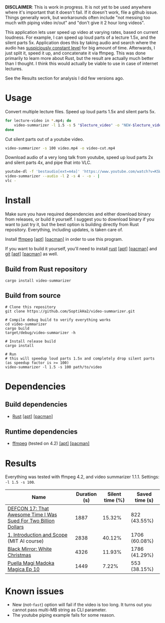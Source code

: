 **DISCLAIMER**: This is work in progress. It is not yet to be used anywhere where it's important that it doesn't fail. If it doesn't work, file a github issue. Things generally work, but workarounds often include "not messing too much with piping video in/out" and "don't give it 2 hour long videos".

This application lets user speed up video at varying rates, based on current loudness. For example, I can speed up loud parts of a lecture 1.5x, and the silent parts 5x. Application does this by taking audio and search where the audio has [suspiciously constant level](https://imgur.com/Y2rzUkK) for big amount of time. Afterwards, I just split it, speed it up, and concatenate it via ffmpeg. This was done primarily to learn more about Rust, but the result are actually much better than I thought. I think this would actually be viable to use in case of internet lectures.

See the Results section for analysis I did few versions ago.

# Usage

Convert multiple lecture files. Speed up loud parts 1.5x and silent parts 5x.

```sh
for lecture-video in *.mp4; do
	video-summarizer -l 1.5 -s 5 "$lecture_video" -o "NEW-$lecture_video"
done
```

Cut silent parts out of a youtube video.

```sh
video-summarizer -s 100 video.mp4 -o video-cut.mp4
```

Download audio of a very long talk from youtube, speed up loud parts 2x and silent parts 4x, and pipe that into VLC.

```sh
youtube-dl -f 'bestaudio[ext=m4a]' 'https://www.youtube.com/watch?v=KSWqx8goqSY' -o - |
video-summarizer --audio -l 2 -s 4 - -o - |
vlc -
```

# Install

Make sure you have required dependencies and either download binary from releases, or build it yourself. I suggest you to download binary if you want to just try it, but the best option is building directly from Rust repository. Everything, including updates, is taken care of.

Install [ffmpeg](https://ffmpeg.org/download.html) [\[apt\]](https://packages.ubuntu.com/search?keywords=ffmpeg&searchon=all&suite=all&section=all) [\[pacman\]](https://www.archlinux.org/packages/extra/x86\_64/ffmpeg/) in order to use this program.

If you want to build it yourself, you'll need to install [rust](https://www.rust-lang.org/) [\[apt\]](https://packages.ubuntu.com/search?keywords=rust&searchon=all&suite=all&section=all) [\[pacman\]](https://www.archlinux.org/packages/extra/x86\_64/rust/) and [git](https://git-scm.com/downloads) [\[apt\]](https://packages.ubuntu.com/search?keywords=git&searchon=all&suite=all&section=all) [\[pacman\]](https://www.archlinux.org/packages/extra/x86_64/git/) as well.

## Build from Rust repository

```
cargo install video-summarizer
```

## Build from source


```
# Clone this repository
git clone https://github.com/SoptikHa2/video-summarizer.git
```

```
# Compile debug build to verify everything works
cd video-summarizer
cargo build
target/debug/video-summarizer -h
```

```
# Install release build
cargo install
```

```
# Run
# this will speedup loud parts 1.5x and completely drop silent parts (as speedup factor is >= 100)
video-summarizer -l 1.5 -s 100 path/to/video
```

# Dependencies

## Build dependencies

- [Rust](https://www.rust-lang.org/) [\[apt\]](https://packages.ubuntu.com/search?keywords=rust&searchon=all&suite=all&section=all) [\[pacman\]](https://www.archlinux.org/packages/extra/x86\_64/rust/)

## Runtime dependencies
- [ffmpeg](https://wiki.archlinux.org/index.php/FFmpeg/) (tested on 4.2) [\[apt\]](https://packages.ubuntu.com/search?keywords=ffmpeg&searchon=all&suite=all&section=all) [\[pacman\]](https://www.archlinux.org/packages/extra/x86\_64/ffmpeg/)

# Results

Everything was tested with ffmpeg 4.2, and video summarizer 1.1.1. Settings: `-l 1.5 -s 100`.

| Name | Duration (s) | Silent time (%) | Saved time (s) |
|---|---|---|---|
|  [DEFCON 17: That Awesome Time I Was Sued For Two Billion Dollars](https://www.youtube.com/watch?v=KSWqx8goqSY) |  1887 | 15.32% | 822 (43.55%) |
|  [1. Introduction and Scope](https://www.youtube.com/watch?v=TjZBTDzGeGg&t=124s) (MIT AI course) | 2838 |  40.12% | 1706 (60.08%) |
| [Black Mirror: White Christmas ](https://www.imdb.com/title/tt3973198/) | 4326 | 11.93% | 1786 (41.29%) |
| [Puella Magi Madoka Magica Ep 10](https://www.imdb.com/title/tt1773185/) | 1449 | 7.22% | 553 (38.15%) |

# Known issues
- New (not-`fast`) option will fail if the video is too long. It turns out you cannot pass multi-MB string as CLI parameter.
- The youtube piping example fails for some reason.
